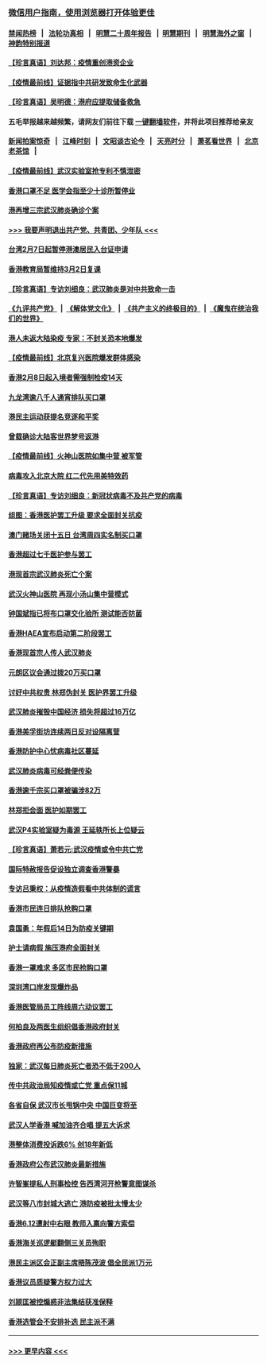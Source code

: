 ### [微信用户指南，使用浏览器打开体验更佳](https://github.com/gfw-breaker/banned-news1/blob/master/indexes/wechat-guide.md?t=0)
#### [禁闻热榜](热点新闻.md?t=0)  &nbsp;&nbsp;|&nbsp;&nbsp; [法轮功真相](https://github.com/gfw-breaker/truth/blob/master/README.md?t=0) &nbsp;&nbsp;|&nbsp;&nbsp; [明慧二十周年报告](https://github.com/gfw-breaker/mh-reports/blob/master/README.md?t=0) &nbsp;&nbsp;|&nbsp;&nbsp;[明慧期刊](https://github.com/gfw-breaker/mh-qikan) &nbsp;&nbsp;|&nbsp;&nbsp; [明慧海外之窗](https://github.com/gfw-breaker/mh-news/blob/master/README.md?t=0) &nbsp;&nbsp;|&nbsp;&nbsp; [神韵特别报道](https://github.com/gfw-breaker/mh-news/blob/master/shenyun.md?t=0)
#### [【珍言真语】刘达邦：疫情重创港资企业](../pages/nsc415/n11854274.md?t=02091622) 
#### [【疫情最前线】证据指中共研发致命生化武器](../pages/nsc415/n11853087.md?t=02091622) 
#### [【珍言真语】吴明德：港府应提取储备救急](../pages/nsc415/n11852734.md?t=02091622) 
#### 五毛举报越来越频繁，请网友们前往下载 [一键翻墙软件](https://github.com/gfw-breaker/ssr-accounts)，并将此项目推荐给亲友
#### [新闻拍案惊奇](https://github.com/gfw-breaker/banned-news1/blob/master/pages/link4.md) &nbsp;&nbsp;|&nbsp;&nbsp; [江峰时刻](https://github.com/gfw-breaker/banned-news1/blob/master/pages/link4.md) &nbsp;&nbsp;|&nbsp;&nbsp; [文昭谈古论今](https://github.com/gfw-breaker/banned-news1/blob/master/pages/link4.md) &nbsp;&nbsp;|&nbsp;&nbsp; [天亮时分](https://github.com/gfw-breaker/banned-news1/blob/master/pages/link4.md) &nbsp;&nbsp;|&nbsp;&nbsp; [萧茗看世界](https://github.com/gfw-breaker/banned-news1/blob/master/pages/link4.md) &nbsp;&nbsp;|&nbsp;&nbsp; [北京老茶馆](https://github.com/gfw-breaker/banned-news1/blob/master/pages/link4.md) &nbsp;&nbsp;|&nbsp;&nbsp; 
#### [【疫情最前线】武汉实验室抢专利不慎泄密](../pages/nsc415/n11850310.md?t=02091622) 
#### [香港口罩不足 医学会指至少十诊所暂停业](../pages/nsc415/n11850301.md?t=02091622) 
#### [港再增三宗武汉肺炎确诊个案](../pages/nsc415/n11850328.md?t=02091622) 
#### [>>> 我要声明退出共产党、共青团、少年队 <<<](https://github.com/begood0513/goodnews/blob/master/quit/letter.md) 
#### [台湾2月7日起暂停港澳居民入台证申请](../pages/nsc415/n11850304.md?t=02091622) 
#### [香港教育局暂维持3月2日复课](../pages/nsc415/n11850260.md?t=02091622) 
#### [【珍言真语】专访刘细良：武汉肺炎是对中共致命一击](../pages/nsc415/n11849934.md?t=02091622) 
#### [《九评共产党》](https://github.com/begood0513/9ping.md/blob/master/README.md) &nbsp;|&nbsp; [《解体党文化》](../../../../jtdwh.md/blob/master/README.md)  &nbsp;|&nbsp; [《共产主义的终极目的》](../../../../gczydzjmd.md/blob/master/README.md) &nbsp;|&nbsp; [《魔鬼在统治我们的世界》](../../../../mgztzwmdsj.md/blob/master/README.md) 
#### [港人未返大陆染疫 专家：不封关恐本地爆发](../pages/nsc415/n11848021.md?t=02091622) 
#### [【疫情最前线】北京复兴医院爆发群体感染](../pages/nsc415/n11847626.md?t=02091622) 
#### [香港2月8日起入境者需强制检疫14天](../pages/nsc415/n11847658.md?t=02091622) 
#### [九龙湾逾八千人通宵排队买口罩](../pages/nsc415/n11847647.md?t=02091622) 
#### [港民主运动获提名竞逐和平奖](../pages/nsc415/n11847633.md?t=02091622) 
#### [曾载确诊大陆客世界梦号返港](../pages/nsc415/n11847608.md?t=02091622) 
#### [【疫情最前线】火神山医院如集中营 被军管](../pages/nsc415/n11847524.md?t=02091622) 
#### [病毒攻入北京大院 红二代先用美特效药](../pages/nsc415/n11847427.md?t=02091622) 
#### [【珍言真语】专访刘细良：新冠状病毒不及共产党的病毒](../pages/nsc415/n11847164.md?t=02091622) 
#### [组图：香港医护罢工升级 要求全面封关抗疫](../pages/nsc415/n11844107.md?t=02091622) 
#### [澳门赌场关闭十五日 台湾周四实名制买口罩](../pages/nsc415/n11845083.md?t=02091622) 
#### [香港超过七千医护参与罢工](../pages/nsc415/n11845051.md?t=02091622) 
#### [港现首宗武汉肺炎死亡个案](../pages/nsc415/n11844998.md?t=02091622) 
#### [武汉火神山医院 再现小汤山集中营模式](../pages/nsc415/n11844763.md?t=02091622) 
#### [钟国斌指已将布口罩交化验所 测试能否防菌](../pages/nsc415/n11842783.md?t=02091622) 
#### [香港HAEA宣布启动第二阶段罢工](../pages/nsc415/n11842723.md?t=02091622) 
#### [香港现首宗人传人武汉肺炎](../pages/nsc415/n11842766.md?t=02091622) 
#### [元朗区议会通过拨20万买口罩](../pages/nsc415/n11842754.md?t=02091622) 
#### [讨好中共权贵 林郑伪封关 医护界罢工升级](../pages/nsc415/n11842359.md?t=02091622) 
#### [武汉肺炎摧毁中国经济 损失将超过16万亿](../pages/nsc415/n11839723.md?t=02091622) 
#### [香港美孚街坊连续两日反对设隔离营](../pages/nsc415/n11839962.md?t=02091622) 
#### [香港防护中心忧病毒社区蔓延](../pages/nsc415/n11839933.md?t=02091622) 
#### [武汉肺炎病毒可经粪便传染](../pages/nsc415/n11839939.md?t=02091622) 
#### [香港逾千宗买口罩被骗涉82万](../pages/nsc415/n11839914.md?t=02091622) 
#### [林郑拒会面 医护如期罢工](../pages/nsc415/n11839892.md?t=02091622) 
#### [武汉P4实验室疑为毒源 王延轶所长上位疑云](../pages/nsc415/n11835543.md?t=02091622) 
#### [【珍言真语】萧若元:武汉疫情或令中共亡党](../pages/nsc415/n11829394.md?t=02091622) 
#### [国际特赦报告促设独立调查香港警暴](../pages/nsc415/n11833845.md?t=02091622) 
#### [专访吕秉权：从疫情造假看中共体制的谎言](../pages/nsc415/n11833813.md?t=02091622) 
#### [香港市民连日排队抢购口罩](../pages/nsc415/n11833794.md?t=02091622) 
#### [袁国勇：年假后14日为防疫关键期](../pages/nsc415/n11831088.md?t=02091622) 
#### [护士请病假 施压港府全面封关](../pages/nsc415/n11831030.md?t=02091622) 
#### [香港一罩难求 多区市民抢购口罩](../pages/nsc415/n11831002.md?t=02091622) 
#### [深圳湾口岸发现爆炸品](../pages/nsc415/n11828802.md?t=02091622) 
#### [香港医管局员工阵线周六动议罢工](../pages/nsc415/n11828762.md?t=02091622) 
#### [何柏良及两医生组织倡香港政府封关](../pages/nsc415/n11828749.md?t=02091622) 
#### [香港政府再公布防疫新措施](../pages/nsc415/n11828716.md?t=02091622) 
#### [独家：武汉每日肺炎死亡者恐不低于200人](../pages/nsc415/n11828240.md?t=02091622) 
#### [传中共政治局知疫情或亡党 重点保11城](../pages/nsc415/n11828145.md?t=02091622) 
#### [各省自保 武汉市长甩锅中央 中国巨变将至](../pages/nsc415/n11828021.md?t=02091622) 
#### [武汉人学香港 喊加油齐合唱 提五大诉求](../pages/nsc415/n11827046.md?t=02091622) 
#### [港整体消费投诉跌6% 创18年新低](../pages/nsc415/n11817280.md?t=02091622) 
#### [香港政府公布武汉肺炎最新措施](../pages/nsc415/n11817152.md?t=02091622) 
#### [许智峯提私人刑事检控 告西湾河开枪警意图谋杀](../pages/nsc415/n11817132.md?t=02091622) 
#### [武汉等八市封城大逃亡 港防疫被批太慢太少](../pages/nsc415/n11817058.md?t=02091622) 
#### [香港6.12遭射中右眼 教师入禀向警方索偿](../pages/nsc415/n11814678.md?t=02091622) 
#### [香港海关巡逻艇翻侧三关员殉职](../pages/nsc415/n11814604.md?t=02091622) 
#### [港民主派区会正副主席晤陈茂波 倡全民派1万元](../pages/nsc415/n11814582.md?t=02091622) 
#### [香港议员质疑警方权力过大](../pages/nsc415/n11814560.md?t=02091622) 
#### [刘颕匡被控煽惑非法集结获准保释](../pages/nsc415/n11811727.md?t=02091622) 
#### [香港选管会不安排补选 民主派不满](../pages/nsc415/n11811691.md?t=02091622) 

----
#### [ >>> 更早内容 <<< ](../indexes/nsc415-earlier.md)
